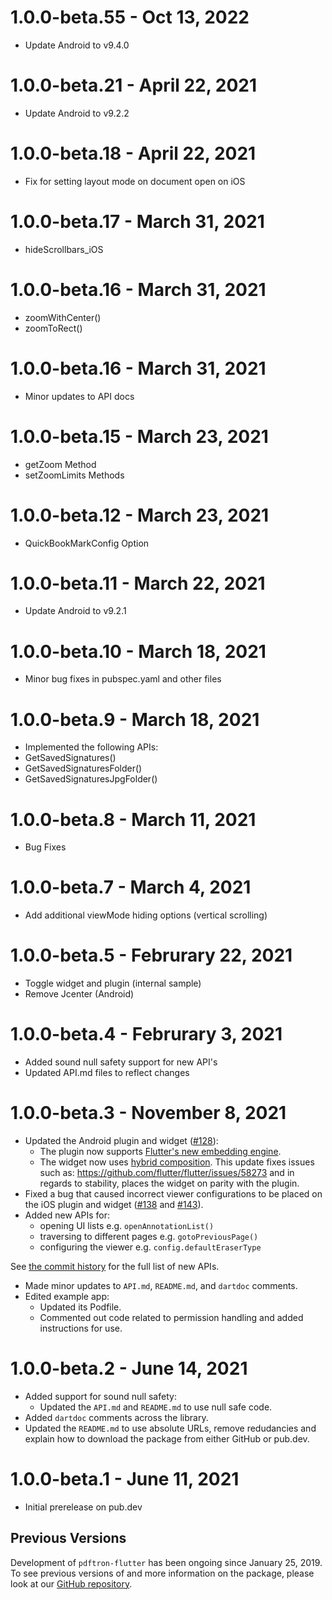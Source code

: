# 1.0.0-beta.55 - Oct 13, 2022
- Update Android to v9.4.0

# 1.0.0-beta.21 - April 22, 2021
- Update Android to v9.2.2

# 1.0.0-beta.18 - April 22, 2021
- Fix for setting layout mode on document open on iOS


# 1.0.0-beta.17 - March 31, 2021
- hideScrollbars_iOS
# 1.0.0-beta.16 - March 31, 2021
- zoomWithCenter()
- zoomToRect()

# 1.0.0-beta.16 - March 31, 2021
- Minor updates to API docs
# 1.0.0-beta.15 - March 23, 2021
- getZoom Method
- setZoomLimits Methods

# 1.0.0-beta.12 - March 23, 2021
- QuickBookMarkConfig Option
# 1.0.0-beta.11 - March 22, 2021
- Update Android to v9.2.1

# 1.0.0-beta.10 - March 18, 2021
- Minor bug fixes in pubspec.yaml and other files 

# 1.0.0-beta.9 - March 18, 2021
- Implemented the following APIs:
- GetSavedSignatures()
- GetSavedSignaturesFolder()
- GetSavedSignaturesJpgFolder()

# 1.0.0-beta.8 - March 11, 2021

- Bug Fixes

# 1.0.0-beta.7 - March 4, 2021

- Add additional viewMode hiding options (vertical scrolling)
# 1.0.0-beta.5 - Februrary 22, 2021

- Toggle widget and plugin (internal sample)
- Remove Jcenter (Android)


# 1.0.0-beta.4 - Februrary 3, 2021

- Added sound null safety support for new API's
- Updated API.md files to reflect changes

# 1.0.0-beta.3 - November 8, 2021

- Updated the Android plugin and widget ([#128](https://github.com/PDFTron/pdftron-flutter/issues/128)):
  - The plugin now supports [Flutter's new embedding engine](https://flutter.dev/docs/development/packages-and-plugins/plugin-api-migration).
  - The widget now uses [hybrid composition](https://flutter.dev/docs/development/platform-integration/platform-views?tab=ios-platform-views-objective-c-tab#hybrid-composition). This update fixes issues such as: https://github.com/flutter/flutter/issues/58273
    and in regards to stability, places the widget on parity with the plugin.
- Fixed a bug that caused incorrect viewer configurations to be placed on the iOS plugin and widget ([#138](https://github.com/PDFTron/pdftron-flutter/pull/138) and [#143](https://github.com/PDFTron/pdftron-flutter/pull/143)).
- Added new APIs for:
  - opening UI lists e.g. `openAnnotationList()`
  - traversing to different pages e.g. `gotoPreviousPage()`
  - configuring the viewer e.g. `config.defaultEraserType`

See [the commit history](https://github.com/PDFTron/pdftron-flutter/commits/publish-prep) for the full list of new APIs.

- Made minor updates to `API.md`, `README.md`, and `dartdoc` comments.
- Edited example app:
  - Updated its Podfile.
  - Commented out code related to permission handling and added instructions for use.

# 1.0.0-beta.2 - June 14, 2021

- Added support for sound null safety:
  - Updated the `API.md` and `README.md` to use null safe code.
- Added `dartdoc` comments across the library.
- Updated the `README.md` to use absolute URLs, remove redudancies and explain how to download the package from either GitHub or pub.dev.

# 1.0.0-beta.1 - June 11, 2021

- Initial prerelease on pub.dev

## Previous Versions

Development of `pdftron-flutter` has been ongoing since January 25, 2019. To see previous versions of and more information on the package, please look at our [GitHub repository](https://github.com/PDFTron/pdftron-flutter).
